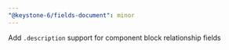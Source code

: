 ```yaml
---
"@keystone-6/fields-document": minor
---
```


Add `.description` support for component block relationship fields
